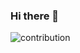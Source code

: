 ### Hi there 👋
![contribution](https://user-images.githubusercontent.com/89679/87104885-2425a900-c20e-11ea-9d06-d5e513fece95.png)
<!--
**parajuliminiyan/parajuliminiyan** is a ✨ _special_ ✨ repository because its `README.md` (this file) appears on your GitHub profile.

Here are some ideas to get you started:

- 🔭 I’m currently working on ...
- 🌱 I’m currently learning ...
- 👯 I’m looking to collaborate on ...
- 🤔 I’m looking for help with ...
- 💬 Ask me about ...
- 📫 How to reach me: ...
- 😄 Pronouns: ...
- ⚡ Fun fact: ...
-->
